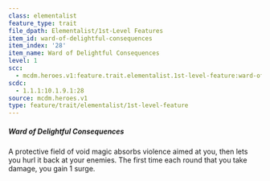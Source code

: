 ```yaml
---
class: elementalist
feature_type: trait
file_dpath: Elementalist/1st-Level Features
item_id: ward-of-delightful-consequences
item_index: '28'
item_name: Ward of Delightful Consequences
level: 1
scc:
  - mcdm.heroes.v1:feature.trait.elementalist.1st-level-feature:ward-of-delightful-consequences
scdc:
  - 1.1.1:10.1.9.1:28
source: mcdm.heroes.v1
type: feature/trait/elementalist/1st-level-feature
---
```


##### Ward of Delightful Consequences

A protective field of void magic absorbs violence aimed at you, then lets you hurl it back at your enemies. The first time each round that you take damage, you gain 1 surge.
